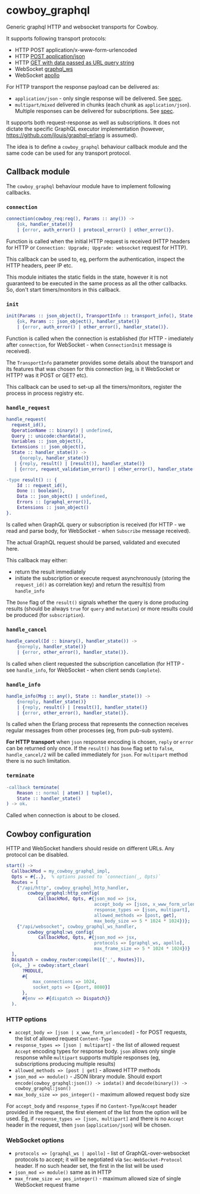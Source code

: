 cowboy_graphql
=====

Generic graphql HTTP and websocket transports for Cowboy.

It supports following transport protocols:

* HTTP POST application/x-www-form-urlencoded
* HTTP [POST application/json](https://github.com/graphql/graphql-over-http/blob/main/spec/GraphQLOverHTTP.md#post)
* HTTP [GET with data passed as URL query string](https://github.com/graphql/graphql-over-http/blob/main/spec/GraphQLOverHTTP.md#get)
* WebSocket [graphql_ws](https://github.com/enisdenjo/graphql-ws/blob/master/PROTOCOL.md)
* WebSocket [apollo](https://github.com/apollographql/subscriptions-transport-ws/blob/master/PROTOCOL.md)

For HTTP transport the response payload can be delivered as:

* `application/json` - only single response will be delivered.
   See [spec](https://github.com/graphql/graphql-over-http/blob/main/spec/GraphQLOverHTTP.md#response).
* `multipart/mixed` delivered in chunks (each chunk as `application/json`). Multiple responses
   can be delivered for subscriptions.
   See [spec](https://github.com/graphql/graphql-over-http/blob/main/rfcs/IncrementalDelivery.md).

It supports both request-response as well as subscriptions.
It does not dictate the specific GraphQL executor implementation (however,
https://github.com/jlouis/graphql-erlang is assumed).

The idea is to define a `cowboy_graphql` behaviour callback module and the same code can be used for
any transport protocol.


Callback module
-----

The `cowboy_graphql` behaviour module have to implement following callbacks.

### `connection`

```erlang
connection(cowboy_req:req(), Params :: any()) ->
    {ok, handler_state()}
    | {error, auth_error() | protocol_error() | other_error()}.
```

Function is called when the initial HTTP request is received (HTTP headers for HTTP or
`Connection: Upgrade; Upgrade: websocket` request for HTTP).

This callback can be used to, eg, perform the authentication, inspect the HTTP headers, peer IP etc.

This module initiates the static fields in the state, however it is not guaranteed to be executed in
the same process as all the other callbacks. So, don't start timers/monitors in this callback.

### `init`

```erlang
init(Params :: json_object(), TransportInfo :: transport_info(), State :: handler_state()) ->
    {ok, Params :: json_object(), handler_state()}
    | {error, auth_error() | other_error(), handler_state()}.
```

Function is called when the connection is established (for HTTP - imediately after `connection`,
for WebSocket - when `ConnectionInit` message is received).

The `TransportInfo` parameter provides some details about the transport and its features that was
chosen for this connection (eg, is it WebSocket or HTTP? was it POST or GET? etc).

This callback can be used to set-up all the timers/monitors, register the process in process
registry etc.

### `handle_request`

```erlang
handle_request(
  request_id(),
  OperationName :: binary() | undefined,
  Query :: unicode:chardata(),
  Variables :: json_object(),
  Extensions :: json_object(),
  State :: handler_state()) ->
     {noreply, handler_state()}
   | {reply, result() | [result()], handler_state()}
   | {error, request_validation_error() | other_error(), handler_state()}.

-type result() :: {
    Id :: request_id(),
    Done :: boolean(),
    Data :: json_object() | undefined,
    Errors :: [graphql_error()],
    Extensions :: json_object()
}.
```

Is called when GraphQL query or subscription is received (for HTTP - we read and parse body,
for WebSocket - when `Subscribe` message received).

The actual GraphQL request should be parsed, validated and executed here.

This callback may either:
* return the result immediately
* initiate the subscription or execute request asynchronously (storing the `request_id()` as
  correlation key) and return the result(s) from `handle_info`

The `Done` flag of the `result()` signals whether the query is done producing results (should be
always `true` for `query` and `mutation`) or more results could be produced (for `subscription`).

### `handle_cancel`

```erlang
handle_cancel(Id :: binary(), handler_state()) ->
    {noreply, handler_state()}
    | {error, other_error(), handler_state()}.
```

Is called when client requested the subscription cancellation (for HTTP - see `handle_info`,
for WebSocket - when client sends `Complete`).

### `handle_info`

```erlang
handle_info(Msg :: any(), State :: handler_state()) ->
    {noreply, handler_state()}
    | {reply, result() | [result()], handler_state()}
    | {error, other_error(), handler_state()}.

```

Is called when the Erlang process that represents the connection receives regular messages from
other processes (eg, from pub-sub system).

**For HTTP transport** when `json` response encoding is chosen, `reply` or `error` can be returned
only once. If the `result()` has `Done` flag set to `false`, `handle_cancel/2` will be called
immediately for `json`. For `multipart` method there is no such limitation.

### `terminate`

```erlang
-callback terminate(
    Reason :: normal | atom() | tuple(),
    State :: handler_state()
) -> ok.
```

Called when connection is about to be closed.

Cowboy configuration
-----

HTTP and WebSocket handlers should reside on different URLs.
Any protocol can be disabled.

```erlang
start() ->
  CallbackMod = my_cowboy_graphql_impl,
  Opts = #{..},  % options passed to `connection(_, Opts)`
  Routes = [
    {"/api/http", cowboy_graphql_http_handler,
        cowboy_graphql:http_config(
            CallbackMod, Opts, #{json_mod => jsx,
                                 accept_body => [json, x_www_form_urlencoded],
                                 response_types => [json, multipart],
                                 allowed_methods => [post, get],
                                 max_body_size => 5 * 1024 * 1024})};
    {"/api/websocket", cowboy_graphql_ws_handler,
        cowboy_graphql:ws_config(
            CallbackMod, Opts, #{json_mod => jsx,
                                 protocols => [graphql_ws, apollo],
                                 max_frame_size => 5 * 1024 * 1024})}
  ],
  Dispatch = cowboy_router:compile([{'_', Routes}]),
  {ok, _} = cowboy:start_clear(
      ?MODULE,
      #{
          max_connections => 1024,
          socket_opts => [{port, 8080}]
      },
      #{env => #{dispatch => Dispatch}}
  ).

```

### HTTP options

* `accept_body => [json | x_www_form_urlencoded]` - for POST requests, the list of
  allowed request `Content-Type`
* `response_types => [json | multipart]` - the list of allowed request `Accept` encoding types for
  response body. `json` allows only single response while `multipart` supports multiple responses
  (eg, subscriptions producing multiple results)
* `allowed_methods => [post | get]` - allowed HTTP methods
* `json_mod => module()` - JSON library module. Should export
  `encode(cowboy_graphql:json()) -> iodata()` and `decode(binary()) -> cowboy_graphql:json()`
* `max_body_size => pos_integer()` - maximum allowed request body size

For `accept_body` and `response_types` if no `Content-Type`/`Accept` header provided in the request,
the first element of the list from the option will be used. Eg, if `response_types => [json, multipart]`
and there is no `Accept` header in the request, then `json` (`application/json`) will be chosen.

### WebSocket options

* `protocols => [graphql_ws | apollo]` - list of GraphQL-over-websocket protocols to accept;
  it will be negotiated via `Sec-WebSocket-Protocol` header. If no such header set, the first in
  the list will be used
* `json_mod => module()` same as in HTTP
* `max_frame_size => pos_integer()` - maximum allowed size of single WebSocket request frame
